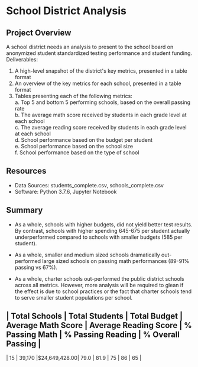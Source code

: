 # School District Analysis

## Project Overview
A school district needs an analysis to present to the school board on anonymized student standardized testing performance and student funding. Deliverables:

1. A high-level snapshot of the district's key metrics, presented in a table format
2. An overview of the key metrics for each school, presented in a table format
3. Tables presenting each of the following metrics:  
    a. Top 5 and bottom 5 performing schools, based on the overall passing rate   
    b. The average math score received by students in each grade level at each school   
    c. The average reading score received by students in each grade level at each school   
    d. School performance based on the budget per student  
    e. School performance based on the school size   
    f. School performance based on the type of school   

## Resources
- Data Sources: students_complete.csv, schools_complete.csv
- Software: Python 3.7.6, Jupyter Notebook

## Summary 
- As a whole, schools with higher budgets, did not yield better test results. By contrast, schools with higher spending 645-675 per student actually underperformed compared to schools with smaller budgets (585 per student).

- As a whole, smaller and medium sized schools dramatically out-performed large sized schools on passing math performances (89-91% passing vs 67%).

- As a whole, charter schools out-performed the public district schools across all metrics. However, more analysis will be required to glean if the effect is due to school practices or the fact that charter schools tend to serve smaller student populations per school.


| Total Schools	| Total Students | Total Budget | Average Math Score | Average Reading Score | % Passing Math | % Passing Reading | % Overall Passing |
-------------------------------------------------------------------------------------------------------------------------------------------------------
| 15	        | 39,170	     |$24,649,428.00|	79.0	         |        81.9	         |     75	      |           86	  | 65                |
